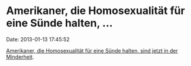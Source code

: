 Amerikaner, die Homosexualität für eine Sünde halten, \...
==========================================================

Date: 2013-01-13 17:45:52

[Amerikaner, die Homosexualität für eine Sünde halten, sind jetzt in der
Minderheit](http://www.freep.com/article/20130111/FEATURES01/130111028/Big-drop-in-those-who-say-being-gay-s-a-sin-study-says).
